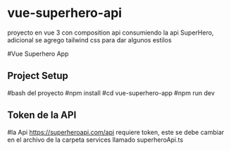 # vue-superhero-api
proyecto en vue 3 con composition api consumiendo la api SuperHero, adicional se agrego tailwind css para dar algunos estilos

#Vue Superhero App
## Project Setup

#bash del proyecto
#npm install
#cd vue-superhero-app
#npm run dev

## Token de la API
#la Api https://superheroapi.com/api requiere token, este se debe cambiar en el archivo de la carpeta services llamado superheroApi.ts
